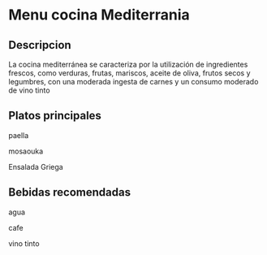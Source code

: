 # Menu cocina Mediterrania


## Descripcion 

La cocina mediterránea se caracteriza por la utilización de ingredientes frescos, como verduras, frutas, mariscos, aceite de oliva, frutos secos y legumbres, con una moderada ingesta de carnes y un consumo moderado de vino tinto

## Platos principales 

paella

mosaouka

Ensalada Griega

## Bebidas recomendadas

agua 

cafe

vino tinto 
